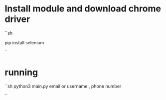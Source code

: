 # Install module and download chrome driver 
``sh 

pip install selenium 

``

#   running 
``sh 
python3 main.py email or username , phone number

``



